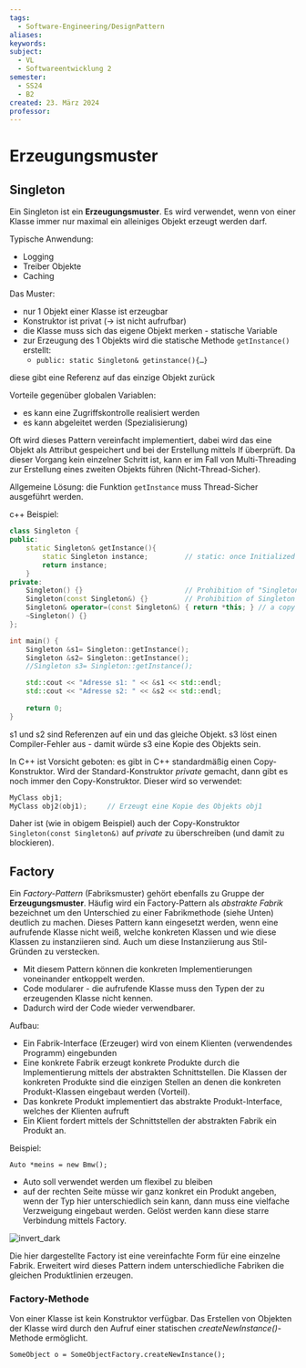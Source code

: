 ```yaml
---
tags:
  - Software-Engineering/DesignPattern
aliases: 
keywords: 
subject:
  - VL
  - Softwareentwicklung 2
semester:
  - SS24
  - B2
created: 23. März 2024
professor:
---
```

 

# Erzeugungsmuster

## Singleton

Ein Singleton ist ein **Erzeugungsmuster**. Es wird verwendet, wenn von einer Klasse immer nur maximal ein alleiniges Objekt erzeugt werden darf.

Typische Anwendung:

- Logging
- Treiber Objekte
- Caching

 Das Muster:

- nur 1 Objekt einer Klasse ist erzeugbar
- Konstruktor ist privat (-> ist nicht aufrufbar)
- die Klasse muss sich das eigene Objekt merken - statische Variable
- zur Erzeugung des 1 Objekts wird die statische Methode `getInstance()` erstellt:  
  - `public: static Singleton& getinstance(){…}`

diese gibt eine Referenz auf das einzige Objekt zurück

Vorteile gegenüber globalen Variablen:

- es kann eine Zugriffskontrolle realisiert werden
- es kann abgeleitet werden (Spezialisierung)

Oft wird dieses Pattern vereinfacht implementiert, dabei wird das eine Objekt als Attribut gespeichert und bei der Erstellung mittels If überprüft. Da dieser Vorgang kein einzelner Schritt ist, kann er im Fall von Multi-Threading zur Erstellung eines zweiten Objekts führen (Nicht-Thread-Sicher).

Allgemeine Lösung: die Funktion `getInstance` muss Thread-Sicher ausgeführt werden.

c++ Beispiel:

```cpp
class Singleton {
public:
	static Singleton& getInstance(){
		static Singleton instance;         // static: once Initialized -> kept
		return instance;
	}
private:
	Singleton() {}                         // Prohibition of "Singleton s;"
	Singleton(const Singleton&) {}         // Prohibition of Singleton s2(s1);
	Singleton& operator=(const Singleton&) { return *this; } // a copy by assign-operator
	~Singleton() {}
};

int main() {
	Singleton &s1= Singleton::getInstance();
	Singleton &s2= Singleton::getInstance();
    //Singleton s3= Singleton::getInstance(); 

    std::cout << "Adresse s1: " << &s1 << std::endl;
    std::cout << "Adresse s2: " << &s2 << std::endl;
	
    return 0;
}
```

s1 und s2 sind Referenzen auf ein und das gleiche Objekt. s3 löst einen Compiler-Fehler aus - damit würde s3 eine Kopie des Objekts sein.

In C++ ist Vorsicht geboten: es gibt in C++ standardmäßig einen Copy-Konstruktor. Wird der Standard-Konstruktor *private* gemacht, dann gibt es noch immer den Copy-Konstruktor. Dieser wird so verwendet:

```cpp
MyClass obj1;
MyClass obj2(obj1);		// Erzeugt eine Kopie des Objekts obj1
```

Daher ist (wie in obigem Beispiel) auch der Copy-Konstruktor `Singleton(const Singleton&)` auf *private* zu überschreiben (und damit zu blockieren).

## Factory

Ein *Factory-Pattern* (Fabriksmuster) gehört ebenfalls zu Gruppe der **Erzeugungsmuster**. Häufig wird ein Factory-Pattern als *abstrakte Fabrik* bezeichnet um den Unterschied zu einer Fabrikmethode (siehe Unten) deutlich zu machen. Dieses Pattern kann eingesetzt werden, wenn eine aufrufende Klasse nicht weiß, welche konkreten Klassen und wie diese Klassen zu instanziieren sind. Auch um diese Instanziierung aus Stil-Gründen zu verstecken.

- Mit diesem Pattern können die konkreten Implementierungen voneinander entkoppelt werden.
- Code modularer - die aufrufende Klasse muss den Typen der zu erzeugenden Klasse nicht kennen.
- Dadurch wird der Code wieder verwendbarer.

Aufbau:

- Ein Fabrik-Interface (Erzeuger) wird von einem Klienten (verwendendes Programm) eingebunden
- Eine konkrete Fabrik erzeugt konkrete Produkte durch die Implementierung mittels der abstrakten Schnittstellen. Die Klassen der konkreten Produkte sind die einzigen Stellen an denen die konkreten Produkt-Klassen eingebaut werden (Vorteil).
- Das konkrete Produkt implementiert das abstrakte Produkt-Interface, welches der Klienten aufruft
- Ein Klient fordert mittels der Schnittstellen der abstrakten Fabrik ein Produkt an.

Beispiel:

```
Auto *meins = new Bmw();
```

- Auto soll verwendet werden um flexibel zu bleiben
- auf der rechten Seite müsse wir ganz konkret ein Produkt angeben, wenn der Typ hier unterschiedlich sein kann, dann muss eine vielfache Verzweigung eingebaut werden. Gelöst werden kann diese starre Verbindung mittels Factory.

 ![invert_dark](UML_Pattern_Factory.png) 

Die hier dargestellte Factory ist eine vereinfachte Form für eine einzelne Fabrik. Erweitert wird dieses Pattern indem unterschiedliche Fabriken die gleichen Produktlinien erzeugen.

### Factory-Methode

Von einer Klasse ist kein Konstruktor verfügbar. Das Erstellen von Objekten der Klasse wird durch den Aufruf einer statischen *createNewInstance()*-Methode ermöglicht.

```
SomeObject o = SomeObjectFactory.createNewInstance();
```
